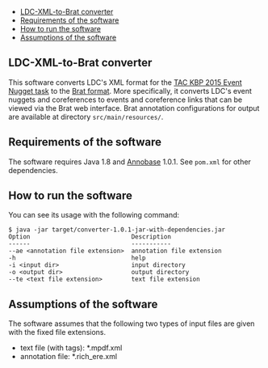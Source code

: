 <!-- START doctoc generated TOC please keep comment here to allow auto update -->
<!-- DON'T EDIT THIS SECTION, INSTEAD RE-RUN doctoc TO UPDATE -->

- [LDC-XML-to-Brat converter](#ldc-xml-to-brat-converter)
- [Requirements of the software](#requirements-of-the-software)
- [How to run the software](#how-to-run-the-software)
- [Assumptions of the software](#assumptions-of-the-software)

<!-- END doctoc generated TOC please keep comment here to allow auto update -->

## LDC-XML-to-Brat converter
This software converts LDC's XML format for the [TAC KBP 2015 Event Nugget task](http://cairo.lti.cs.cmu.edu/kbp/2015/event/) to the [Brat format](http://brat.nlplab.org/standoff.html).  More specifically, it converts LDC's event nuggets and coreferences to events and coreference links that can be viewed via the Brat web interface.  Brat annotation configurations for output are available at directory `src/main/resources/`.

## Requirements of the software
The software requires Java 1.8 and [Annobase](http://junaraki.net/software/annobase) 1.0.1.  See `pom.xml` for other dependencies.

## How to run the software
You can see its usage with the following command:
```
$ java -jar target/converter-1.0.1-jar-with-dependencies.jar
Option                            Description
------                            -----------
--ae <annotation file extension>  annotation file extension
-h                                help
-i <input dir>                    input directory
-o <output dir>                   output directory
--te <text file extension>        text file extension
```

## Assumptions of the software
The software assumes that the following two types of input files are given with the fixed file extensions.
- text file (with tags): *.mpdf.xml
- annotation file: *.rich_ere.xml

